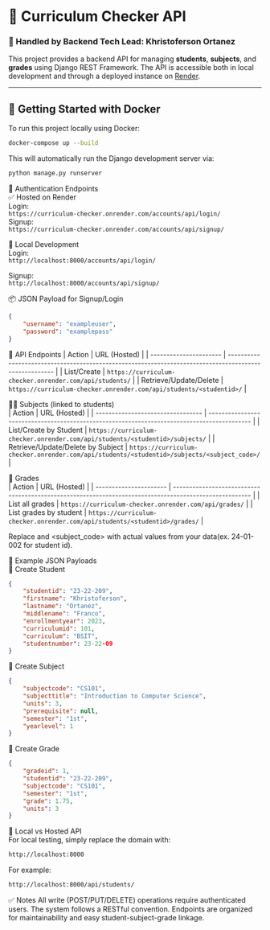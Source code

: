 # 📘 Curriculum Checker API  
### 🧠 Handled by Backend Tech Lead: **Khristoferson Ortanez**

This project provides a backend API for managing **students**, **subjects**, and **grades** using Django REST Framework. The API is accessible both in local development and through a deployed instance on [Render](https://render.com).

---

## 🚀 Getting Started with Docker

To run this project locally using Docker:

```bash
docker-compose up --build
```
This will automatically run the Django development server via:  
```bash
python manage.py runserver
```
🔐 Authentication Endpoints  
✅ Hosted on Render  
Login:  
```https://curriculum-checker.onrender.com/accounts/api/login/```  
Signup:  
```https://curriculum-checker.onrender.com/accounts/api/signup/```  

🧪 Local Development  
Login:  
```http://localhost:8000/accounts/api/login/```  
   
Signup:   
```http://localhost:8000/accounts/api/signup/```   

📦 JSON Payload for Signup/Login
```json
{
    "username": "exampleuser",
    "password": "examplepass"
}
```


🧾 API Endpoints
| Action                 | URL (Hosted)                                                                                           |
| ---------------------- | ------------------------------------------------------------------------------------------------------ |
| List/Create            | `https://curriculum-checker.onrender.com/api/students/`                                                |
| Retrieve/Update/Delete | `https://curriculum-checker.onrender.com/api/students/<studentid>/`                                    |

🧑‍🏫 Subjects (linked to students)   
| Action                            | URL (Hosted)                                                                                |
| --------------------------------- | ------------------------------------------------------------------------------------------- |
| List/Create by Student            | `https://curriculum-checker.onrender.com/api/students/<studentid>/subjects/`                |
| Retrieve/Update/Delete by Subject | `https://curriculum-checker.onrender.com/api/students/<studentid>/subjects/<subject_code>/` |

📝 Grades   
| Action                 | URL (Hosted)                                                                                           |
| ---------------------- | ------------------------------------------------------------------------------------------------------ |
| List all grades        | `https://curriculum-checker.onrender.com/api/grades/`                                                  |
| List grades by student | `https://curriculum-checker.onrender.com/api/students/<studentid>/grades/`                             |

Replace <studentid> and <subject_code> with actual values from your data(ex. 24-01-002 for student id).  

🧪 Example JSON Payloads  
🔹 Create Student  
```json
{
    "studentid": "23-22-209",
    "firstname": "Khristoferson",
    "lastname": "Ortanez",
    "middlename": "Franco",
    "enrollmentyear": 2023,
    "curriculumid": 101,
    "curriculum": "BSIT",
    "studentnumber": 23-22-09
}
```
🔹 Create Subject  
```json
{
    "subjectcode": "CS101",
    "subjecttitle": "Introduction to Computer Science",
    "units": 3,
    "prerequisite": null,
    "semester": "1st",
    "yearlevel": 1
}
```

🔹 Create Grade  
```json
{
    "gradeid": 1,
    "studentid": "23-22-209",
    "subjectcode": "CS101",
    "semester": "1st",
    "grade": 1.75,
    "units": 3
}
```
🔄 Local vs Hosted API  
For local testing, simply replace the domain with:
```bash
http://localhost:8000
```
For example:  
```bash
http://localhost:8000/api/students/
```
✅ Notes
All write (POST/PUT/DELETE) operations require authenticated users.
The system follows a RESTful convention.
Endpoints are organized for maintainability and easy student-subject-grade linkage.

  
